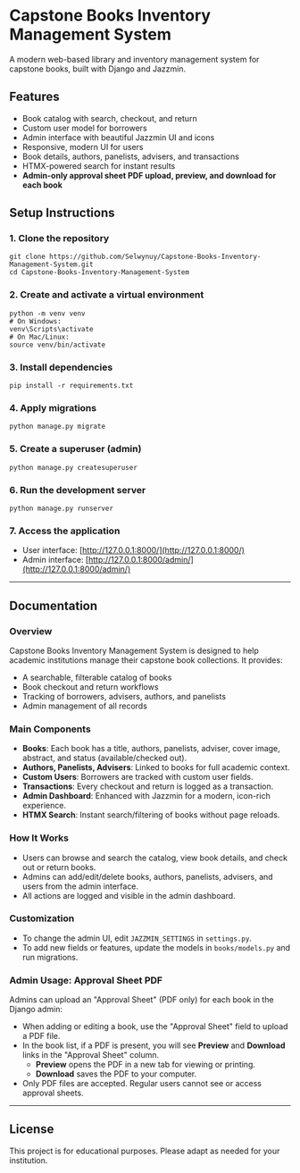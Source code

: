﻿# Capstone Books Inventory Management System

A modern web-based library and inventory management system for capstone books, built with Django and Jazzmin.

## Features
- Book catalog with search, checkout, and return
- Custom user model for borrowers
- Admin interface with beautiful Jazzmin UI and icons
- Responsive, modern UI for users
- Book details, authors, panelists, advisers, and transactions
- HTMX-powered search for instant results
- **Admin-only approval sheet PDF upload, preview, and download for each book**

## Setup Instructions

### 1. Clone the repository
```
git clone https://github.com/Selwynuy/Capstone-Books-Inventory-Management-System.git
cd Capstone-Books-Inventory-Management-System
```

### 2. Create and activate a virtual environment
```
python -m venv venv
# On Windows:
venv\Scripts\activate
# On Mac/Linux:
source venv/bin/activate
```

### 3. Install dependencies
```
pip install -r requirements.txt
```

### 4. Apply migrations
```
python manage.py migrate
```

### 5. Create a superuser (admin)
```
python manage.py createsuperuser
```

### 6. Run the development server
```
python manage.py runserver
```

### 7. Access the application
- User interface: [http://127.0.0.1:8000/](http://127.0.0.1:8000/)
- Admin interface: [http://127.0.0.1:8000/admin/](http://127.0.0.1:8000/admin/)

---

## Documentation

### Overview
Capstone Books Inventory Management System is designed to help academic institutions manage their capstone book collections. It provides:
- A searchable, filterable catalog of books
- Book checkout and return workflows
- Tracking of borrowers, advisers, authors, and panelists
- Admin management of all records

### Main Components
- **Books**: Each book has a title, authors, panelists, adviser, cover image, abstract, and status (available/checked out).
- **Authors, Panelists, Advisers**: Linked to books for full academic context.
- **Custom Users**: Borrowers are tracked with custom user fields.
- **Transactions**: Every checkout and return is logged as a transaction.
- **Admin Dashboard**: Enhanced with Jazzmin for a modern, icon-rich experience.
- **HTMX Search**: Instant search/filtering of books without page reloads.

### How It Works
- Users can browse and search the catalog, view book details, and check out or return books.
- Admins can add/edit/delete books, authors, panelists, advisers, and users from the admin interface.
- All actions are logged and visible in the admin dashboard.

### Customization
- To change the admin UI, edit `JAZZMIN_SETTINGS` in `settings.py`.
- To add new fields or features, update the models in `books/models.py` and run migrations.

### Admin Usage: Approval Sheet PDF
Admins can upload an "Approval Sheet" (PDF only) for each book in the Django admin:
- When adding or editing a book, use the "Approval Sheet" field to upload a PDF file.
- In the book list, if a PDF is present, you will see **Preview** and **Download** links in the "Approval Sheet" column.
    - **Preview** opens the PDF in a new tab for viewing or printing.
    - **Download** saves the PDF to your computer.
- Only PDF files are accepted. Regular users cannot see or access approval sheets.

---

## License
This project is for educational purposes. Please adapt as needed for your institution.
